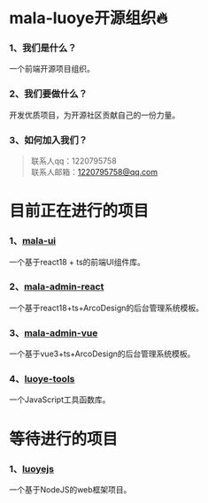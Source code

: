 # mala-luoye开源组织🔥

### 1、我们是什么？

一个前端开源项目组织。

### 2、我们要做什么？

开发优质项目，为开源社区贡献自己的一份力量。

### 3、如何加入我们？

> 联系人qq：1220795758  
联系人邮箱：1220795758@qq.com



# 目前正在进行的项目

### 1、[mala-ui](https://github.com/mala-luoye/mala-ui)

一个基于react18 + ts的前端UI组件库。

### 2、[mala-admin-react](https://github.com/mala-luoye/mala-admin-react)

一个基于react18+ts+ArcoDesign的后台管理系统模板。

### 3、[mala-admin-vue](https://github.com/mala-luoye/mala-admin-vue)

一个基于vue3+ts+ArcoDesign的后台管理系统模板。

### 4、[luoye-tools](https://github.com/mala-luoye/luoye-tools)

一个JavaScript工具函数库。



# 等待进行的项目

### 1、[luoyejs](https://github.com/mala-luoye/luoyejs)

一个基于NodeJS的web框架项目。




